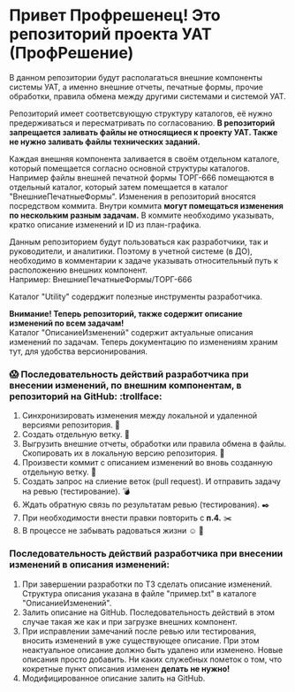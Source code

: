 # Привет Профрешенец! Это репозиторий проекта УАТ (ПрофРешение)

В данном репозитории будут располагаться внешние компоненты системы УАТ, а именно внешние отчеты, печатные формы, прочие обработки, правила обмена между другими системами и системой УАТ.

Репозиторий имеет соответсвующую структуру каталогов, её нужно предерживаться и пересматривать по согласованию. **В репозиторий запрещается заливать файлы не относящиеся к проекту УАТ. Также не нужно заливать файлы технических заданий.**

Каждая внешняя компонента заливается в своём отдельном каталоге, который помещается согласно основной структуры каталогов. Например файлы внешней печатной формы ТОРГ-666 помещаются в отдельный каталог, который затем помещается в каталог "ВнешниеПечатныеФормы". Изменения в репозиторий вносятся посредством коммита. Внутри коммита **могут помещаться изменения по нескольким разным задачам.** В коммите необходимо указывать, кратко описание изменений и ID из план-графика.

Данным репозиторием будут пользоваться как разработчики, так и руководители, и аналитики. Поэтому в учетной системе (в ДО), необходимо в комментарии к задаче указывать относительный путь к расположению внешних компонент.   
Например: ВнешниеПечатныеФормы/ТОРГ-666  

Каталог "Utility" содерджит полезные инструменты разработчика.

**Внимание! Теперь репозиторий, также содержит описание изменений по всем задачам!**  
Каталог "ОписаниеИзменений" содержит актуальные описания изменений по задачам. Теперь документацию по изменениям храним тут, для удобства версионирования.

### :scream: Последовательность действий разработчика при внесении изменений, по внешним компонентам, в репозиторий на GitHub: :trollface:
1. Синхронизировать изменения между локальной и удаленной версиями репозитория. :dizzy:
2. Создать отдельную ветку. :two_men_holding_hands:
3. Выгрузить внешние отчеты, обработки или правила обмена в файлы. Скопировать их в локальную версию репозитория. :floppy_disk:
4. Произвести коммит с описанием изменений во вновь созданную отдельную ветку. :gift:
5. Создать запрос на слиение веток (pull request). И отправить задачу на ревью (тестирование). :bomb:
6. Ждать обратную связь по результатам ревью (тестирования). :black_nib:
7. При необходимости внести правки повторить с **п.4.** :scissors:
8. В процессе не забывать радоваться жизни :relaxed: :wine_glass:  

### Последовательность действий разработчика при внесении изменений в описания изменений:
1. При завершении разработки по ТЗ сделать описание изменений. Структура описания указана в файле "пример.txt" в каталоге "ОписаниеИзменений".
2. Залить описание на GitHub. Последовательность действий в этом случае такая же как и при загрузке внешних компонент.
3. При исправлении замечаний после ревью или тестирования, вносить изменений в уже существующее описание. При этом неактуальное описание должно быть удалено или изменено. Новые описания просто добавить. Ни каких служебных пометок о том, что кокретные пункт описания изменен **делать не нужно!**
4. Модифицированное описание залить на GitHub.